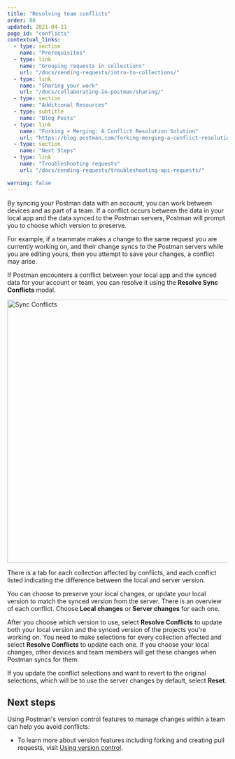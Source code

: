 ```yaml
---
title: "Resolving team conflicts"
order: 80
updated: 2021-04-21
page_id: "conflicts"
contextual_links:
  - type: section
    name: "Prerequisites"
  - type: link
    name: "Grouping requests in collections"
    url: "/docs/sending-requests/intro-to-collections/"
  - type: link
    name: "Sharing your work"
    url: "/docs/collaborating-in-postman/sharing/"
  - type: section
    name: "Additional Resources"
  - type: subtitle
    name: "Blog Posts"
  - type: link
    name: "Forking + Merging: A Conflict Resolution Solution"
    url: "https://blog.postman.com/forking-merging-a-conflict-resolution-solution/"
  - type: section
    name: "Next Steps"
  - type: link
    name: "Troubleshooting requests"
    url: "/docs/sending-requests/troubleshooting-api-requests/"

warning: false
---
```


By syncing your Postman data with an account, you can work between devices and as part of a team. If a conflict occurs between the data in your local app and the data synced to the Postman servers, Postman will prompt you to choose which version to preserve.

For example, if a teammate makes a change to the same request you are currently working on, and their change syncs to the Postman servers while you are editing yours, then you attempt to save your changes, a conflict may arise.

If Postman encounters a conflict between your local app and the synced data for your account or team, you can resolve it using the __Resolve Sync Conflicts__ modal.

<img alt="Sync Conflicts" src="https://assets.postman.com/postman-docs/sync-conflicts-v8.jpg" width="600px"/>

There is a tab for each collection affected by conflicts, and each conflict listed indicating the difference between the local and server version.

You can choose to preserve your local changes, or update your local version to match the synced version from the server. There is an overview of each conflict. Choose __Local changes__ or __Server changes__ for each one.

After you choose which version to use, select __Resolve Conflicts__ to update both your local version and the synced version of the projects you're working on. You need to make selections for every collection affected and select __Resolve Conflicts__ to update each one. If you choose your local changes, other devices and team members will get these changes when Postman syncs for them.

If you update the conflict selections and want to revert to the original selections, which will be to use the server changes by default, select __Reset__.

## Next steps

Using Postman's version control features to manage changes within a team can help you avoid conflicts:

* To learn more about version features including forking and creating pull requests, visit [Using version control](/docs/collaborating-in-postman/using-version-control/version-control-overview/).
